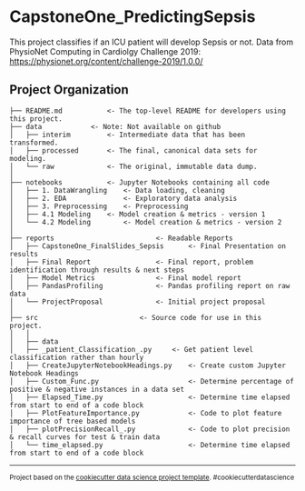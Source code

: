 CapstoneOne_PredictingSepsis
==============================

This project classifies if an ICU patient will develop Sepsis or not. 
Data from PhysioNet Computing in Cardiolgy Challenge 2019: https://physionet.org/content/challenge-2019/1.0.0/

Project Organization
------------
    ├── README.md         	<- The top-level README for developers using this project.
    ├── data		  	<- Note: Not available on github
    │   ├── interim       	<- Intermediate data that has been transformed.
    │   ├── processed     	<- The final, canonical data sets for modeling.
    │   └── raw            	<- The original, immutable data dump.
    │
    ├── notebooks          	<- Jupyter Notebooks containing all code
    │   ├── 1. DataWrangling  	<- Data loading, cleaning
    │   ├── 2. EDA            	<- Exploratory data analysis
    │   ├── 3. Preprocessing  	<- Preprocessing
    │   ├── 4.1 Modeling  	<- Model creation & metrics - version 1
    │   └── 4.2 Modeling       	<- Model creation & metrics - version 2
    │
    ├── reports             			<- Readable Reports
    │   ├── CapstoneOne_FinalSlides_Sepsis      <- Final Presentation on results
    │   ├── Final Report    			<- Final report, problem identification through results & next steps
    │   ├── Model Metrics   			<- Final model report
    │   ├── PandasProfiling 			<- Pandas profiling report on raw data
    │   └── ProjectProposal 			<- Initial project proposal
    │
    ├── src                			<- Source code for use in this project.
    │   │
    │   ├── data        
    │   ├── _patient_Classification_.py    	<- Get patient level classification rather than hourly 
    │   ├── CreateJupyterNotebookHeadings.py    <- Create custom Jupyter Notebook Headings
    │   ├── Custom_Func.py                      <- Determine percentage of positive & negative instances in a data set
    │   ├── Elapsed_Time.py                     <- Determine time elapsed from start to end of a code block
    │   ├── PlotFeatureImportance.py            <- Code to plot feature importance of tree based models
    │   ├── plotPrecisionRecall_.py             <- Code to plot precision & recall curves for test & train data
    │   └── time_elapsed.py                     <- Determine time elapsed from start to end of a code block
 

--------

<p><small>Project based on the <a target="_blank" href="https://drivendata.github.io/cookiecutter-data-science/">cookiecutter data science project template</a>. #cookiecutterdatascience</small></p>
